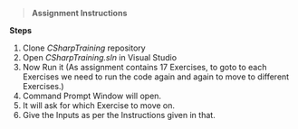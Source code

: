 >  **Assignment Instructions**

**Steps**

1.  Clone *CSharpTraining* repository 
2.  Open  *CSharpTraining.sln* in Visual Studio
3.  Now Run it (As assignment contains 17 Exercises, to goto to each Exercises we need to run the code again and again to move to different Exercises.)
4.  Command Prompt Window will open.
5.  It will ask for which Exercise to move on.
6.  Give the Inputs as per the Instructions given in that.